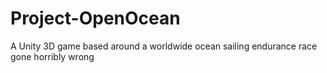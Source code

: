 # Project-OpenOcean
A Unity 3D game based around a worldwide ocean sailing endurance race gone horribly wrong

